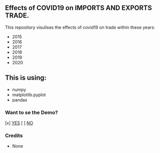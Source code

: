 ## Effects of COVID19 on IMPORTS AND EXPORTS TRADE.

This repository visulises the effects of covid19 on trade within these years:

- 2015
- 2016
- 2017
- 2018
- 2019
- 2020

## This is using:

- numpy
- matplotlib.pyplot
- pandas

### Want to se the Demo?

[x] [YES]()
[ ] [NO](https://github.com/)

### Credits

- None
